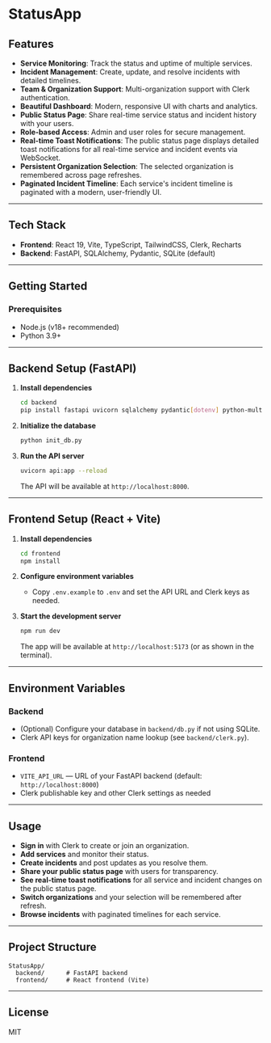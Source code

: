 # StatusApp

## Features
- **Service Monitoring**: Track the status and uptime of multiple services.
- **Incident Management**: Create, update, and resolve incidents with detailed timelines.
- **Team & Organization Support**: Multi-organization support with Clerk authentication.
- **Beautiful Dashboard**: Modern, responsive UI with charts and analytics.
- **Public Status Page**: Share real-time service status and incident history with your users.
- **Role-based Access**: Admin and user roles for secure management.
- **Real-time Toast Notifications**: The public status page displays detailed toast notifications for all real-time service and incident events via WebSocket.
- **Persistent Organization Selection**: The selected organization is remembered across page refreshes.
- **Paginated Incident Timeline**: Each service's incident timeline is paginated with a modern, user-friendly UI.

---

## Tech Stack
- **Frontend**: React 19, Vite, TypeScript, TailwindCSS, Clerk, Recharts
- **Backend**: FastAPI, SQLAlchemy, Pydantic, SQLite (default)

---

## Getting Started

### Prerequisites
- Node.js (v18+ recommended)
- Python 3.9+

---

## Backend Setup (FastAPI)

1. **Install dependencies**
   ```bash
   cd backend
   pip install fastapi uvicorn sqlalchemy pydantic[dotenv] python-multipart
   ```

2. **Initialize the database**
   ```bash
   python init_db.py
   ```

3. **Run the API server**
   ```bash
   uvicorn api:app --reload
   ```
   The API will be available at `http://localhost:8000`.

---

## Frontend Setup (React + Vite)

1. **Install dependencies**
   ```bash
   cd frontend
   npm install
   ```

2. **Configure environment variables**
   - Copy `.env.example` to `.env` and set the API URL and Clerk keys as needed.

3. **Start the development server**
   ```bash
   npm run dev
   ```
   The app will be available at `http://localhost:5173` (or as shown in the terminal).

---

## Environment Variables

### Backend
- (Optional) Configure your database in `backend/db.py` if not using SQLite.
- Clerk API keys for organization name lookup (see `backend/clerk.py`).

### Frontend
- `VITE_API_URL` — URL of your FastAPI backend (default: `http://localhost:8000`)
- Clerk publishable key and other Clerk settings as needed

---

## Usage
- **Sign in** with Clerk to create or join an organization.
- **Add services** and monitor their status.
- **Create incidents** and post updates as you resolve them.
- **Share your public status page** with users for transparency.
- **See real-time toast notifications** for all service and incident changes on the public status page.
- **Switch organizations** and your selection will be remembered after refresh.
- **Browse incidents** with paginated timelines for each service.

---

## Project Structure
```
StatusApp/
  backend/      # FastAPI backend
  frontend/     # React frontend (Vite)
```

---

## License
MIT 